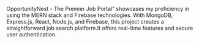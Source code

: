 OpportunityNest - The Premier Job Portal” showcases my proficiency in using the MERN stack and Firebase technologies. With MongoDB, Express.js, React, Node.js, and Firebase, this project creates a straightforward job search platform.It offers real-time features and secure user authentication.

